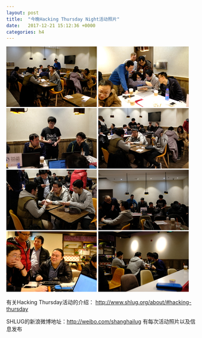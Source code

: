```yaml
---
layout: post
title:  "今晚Hacking Thursday Night活动照片"
date:   2017-12-21 15:12:36 +0000
categories: h4
---
```


[<img src='https://raw.githubusercontent.com/shanghailug/res2017/master/hc21.h4/hc21_2015_4200+08.240x160.jpg'>](https://raw.githubusercontent.com/shanghailug/res2017/master/hc21.h4/hc21_2015_4200+08.JPG)
[<img src='https://raw.githubusercontent.com/shanghailug/res2017/master/hc21.h4/hc21_2019_1700+08.240x160.jpg'>](https://raw.githubusercontent.com/shanghailug/res2017/master/hc21.h4/hc21_2019_1700+08.JPG)
[<img src='https://raw.githubusercontent.com/shanghailug/res2017/master/hc21.h4/hc21_2048_1500+08.240x160.jpg'>](https://raw.githubusercontent.com/shanghailug/res2017/master/hc21.h4/hc21_2048_1500+08.JPG)
[<img src='https://raw.githubusercontent.com/shanghailug/res2017/master/hc21.h4/hc21_2052_1900+08.240x160.jpg'>](https://raw.githubusercontent.com/shanghailug/res2017/master/hc21.h4/hc21_2052_1900+08.JPG)
[<img src='https://raw.githubusercontent.com/shanghailug/res2017/master/hc21.h4/hc21_2055_2500+08.240x160.jpg'>](https://raw.githubusercontent.com/shanghailug/res2017/master/hc21.h4/hc21_2055_2500+08.JPG)
[<img src='https://raw.githubusercontent.com/shanghailug/res2017/master/hc21.h4/hc21_2101_1200+08.240x160.jpg'>](https://raw.githubusercontent.com/shanghailug/res2017/master/hc21.h4/hc21_2101_1200+08.JPG)
[<img src='https://raw.githubusercontent.com/shanghailug/res2017/master/hc21.h4/hc21_2123_2000+08.240x160.jpg'>](https://raw.githubusercontent.com/shanghailug/res2017/master/hc21.h4/hc21_2123_2000+08.JPG)
[<img src='https://raw.githubusercontent.com/shanghailug/res2017/master/hc21.h4/hc21_2150_1300+08.240x160.jpg'>](https://raw.githubusercontent.com/shanghailug/res2017/master/hc21.h4/hc21_2150_1300+08.JPG)

有关Hacking Thursday活动的介绍：
http://www.shlug.org/about/#hacking-thursday

SHLUG的新浪微博地址：http://weibo.com/shanghailug 有每次活动照片以及信息发布


